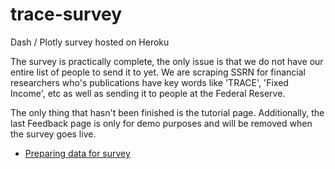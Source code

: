 # trace-survey
Dash / Plotly survey hosted on Heroku

The survey is practically complete, the only issue is that we do not have our entire list of people to send it to yet. We are scraping SSRN for financial researchers who's publications have key words like 'TRACE', 'Fixed Income', etc as well as sending it to people at the Federal Reserve. 

The only thing that hasn't been finished is the tutorial page. Additionally, the last Feedback page is only for demo purposes and will be removed when the survey goes live.

- [Preparing data for survey](https://nbviewer.jupyter.org/github/lrbuechner/trace-survey/blob/master/Notebooks/Data%20Selection.ipynb)
